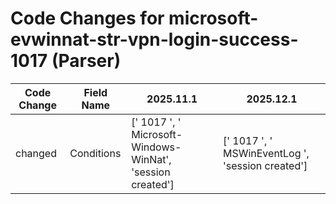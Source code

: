 # Code Changes for microsoft-evwinnat-str-vpn-login-success-1017 (Parser)

| Code Change | Field Name | 2025.11.1 | 2025.12.1 |
|-------------|------------|-----------|------------|
| changed | Conditions | [' 1017 ', ' Microsoft-Windows-WinNat', 'session created'] | [' 1017 ', ' MSWinEventLog ', 'session created'] |